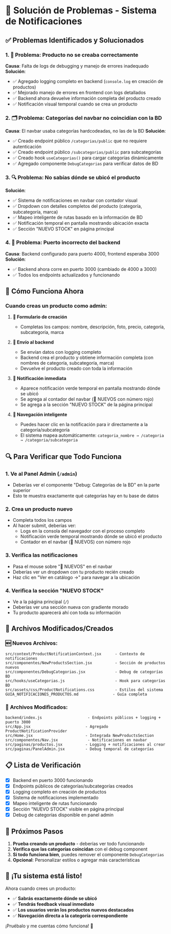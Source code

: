 # 🔧 Solución de Problemas - Sistema de Notificaciones

## ✅ Problemas Identificados y Solucionados

### 1. 🚫 **Problema**: Producto no se creaba correctamente
**Causa**: Falta de logs de debugging y manejo de errores inadequado
**Solución**:
- ✅ Agregado logging completo en backend (`console.log` en creación de productos)  
- ✅ Mejorado manejo de errores en frontend con logs detallados
- ✅ Backend ahora devuelve información completa del producto creado
- ✅ Notificación visual temporal cuando se crea un producto

### 2. 🗂️ **Problema**: Categorías del navbar no coincidían con la BD
**Causa**: El navbar usaba categorías hardcodeadas, no las de la BD
**Solución**:
- ✅ Creado endpoint público `/categorias/public` que no requiere autenticación
- ✅ Creado endpoint público `/subcategorias/public` para subcategorías
- ✅ Creado hook `useCategorias()` para cargar categorías dinámicamente
- ✅ Agregado componente `DebugCategorias` para verificar datos de BD

### 3. 🔍 **Problema**: No sabías dónde se ubicó el producto
**Solución**:
- ✅ Sistema de notificaciones en navbar con contador visual
- ✅ Dropdown con detalles completos del producto (categoría, subcategoría, marca)
- ✅ Mapeo inteligente de rutas basado en la información de BD
- ✅ Notificación temporal en pantalla mostrando ubicación exacta
- ✅ Sección "NUEVO STOCK" en página principal

### 4. 🔧 **Problema**: Puerto incorrecto del backend
**Causa**: Backend configurado para puerto 4000, frontend esperaba 3000
**Solución**:
- ✅ Backend ahora corre en puerto 3000 (cambiado de 4000 a 3000)
- ✅ Todos los endpoints actualizados y funcionando

## 🎯 Cómo Funciona Ahora

### Cuando creas un producto como admin:

1. **📝 Formulario de creación**
   - Completas los campos: nombre, descripción, foto, precio, categoría, subcategoría, marca

2. **🚀 Envío al backend**
   - Se envían datos con logging completo
   - Backend crea el producto y obtiene información completa (con nombres de categoría, subcategoría, marca)
   - Devuelve el producto creado con toda la información

3. **🔔 Notificación inmediata**
   - Aparece notificación verde temporal en pantalla mostrando dónde se ubicó
   - Se agrega al contador del navbar (🔔 NUEVOS con número rojo)
   - Se agrega a la sección "NUEVO STOCK" de la página principal

4. **🎯 Navegación inteligente**
   - Puedes hacer clic en la notificación para ir directamente a la categoría/subcategoría
   - El sistema mapea automáticamente: `categoria_nombre → /categoria → /categoria/subcategoria`

## 🔍 Para Verificar que Todo Funciona

### 1. **Ve al Panel Admin** (`/admin`)
- Deberías ver el componente "Debug: Categorías de la BD" en la parte superior
- Esto te muestra exactamente qué categorías hay en tu base de datos

### 2. **Crea un producto nuevo**
- Completa todos los campos
- Al hacer submit, deberías ver:
  - Logs en la consola del navegador con el proceso completo
  - Notificación verde temporal mostrando dónde se ubicó el producto
  - Contador en el navbar (🔔 NUEVOS) con número rojo

### 3. **Verifica las notificaciones**
- Pasa el mouse sobre "🔔 NUEVOS" en el navbar
- Deberías ver un dropdown con tu producto recién creado
- Haz clic en "Ver en catálogo →" para navegar a la ubicación

### 4. **Verifica la sección "NUEVO STOCK"**
- Ve a la página principal (`/`)
- Deberías ver una sección nueva con gradiente morado
- Tu producto aparecerá ahí con toda su información

## 🎨 Archivos Modificados/Creados

### 🆕 **Nuevos Archivos**:
```
src/context/ProductNotificationContext.jsx      - Contexto de notificaciones
src/componentes/NewProductsSection.jsx          - Sección de productos nuevos  
src/componentes/DebugCategorias.jsx             - Debug de categorías BD
src/hooks/useCategorias.js                      - Hook para categorías BD
src/assets/css/ProductNotifications.css         - Estilos del sistema
GUIA_NOTIFICACIONES_PRODUCTOS.md               - Guía completa
```

### 🔧 **Archivos Modificados**:
```
backend/index.js                    - Endpoints públicos + logging + puerto 3000
src/App.jsx                        - Agregado ProductNotificationProvider
src/Home.jsx                       - Integrada NewProductsSection  
src/componentes/Nav.jsx             - Notificaciones en navbar
src/paginas/productos.jsx          - Logging + notificaciones al crear
src/paginas/PanelAdmin.jsx         - Debug temporal de categorías
```

## 📋 Lista de Verificación

- [x] Backend en puerto 3000 funcionando
- [x] Endpoints públicos de categorías/subcategorías creados
- [x] Logging completo en creación de productos
- [x] Sistema de notificaciones implementado
- [x] Mapeo inteligente de rutas funcionando
- [x] Sección "NUEVO STOCK" visible en página principal
- [x] Debug de categorías disponible en panel admin

## 🚀 Próximos Pasos

1. **Prueba creando un producto** - deberías ver todo funcionando
2. **Verifica que las categorías coincidan** con el debug component
3. **Si todo funciona bien**, puedes remover el componente `DebugCategorias`
4. **Opcional**: Personalizar estilos o agregar más características

## 🎉 ¡Tu sistema está listo!

Ahora cuando crees un producto:
- ✅ **Sabrás exactamente dónde se ubicó**
- ✅ **Tendrás feedback visual inmediato**  
- ✅ **Los usuarios verán los productos nuevos destacados**
- ✅ **Navegación directa a la categoría correspondiente**

¡Pruébalo y me cuentas cómo funciona! 🎊
